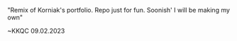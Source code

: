 "Remix of Korniak's portfolio. Repo just for fun. Soonish' I will be making my own"


~KKQC 09.02.2023
